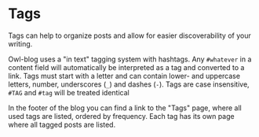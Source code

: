 # Tags

Tags can help to organize posts and allow for easier discoverability of your writing.

Owl-blog uses a "in text" tagging system with hashtags.
Any `#whatever` in a content field will automatically be interpreted as a tag and converted to a link.
Tags must start with a letter and can contain lower- and uppercase letters, number, underscores (`_`) and dashes (`-`).
Tags are case insensitive, `#TAG` and `#tag` will be treated identical

In the footer of the blog you can find a link to the "Tags" page, where all used tags are listed, ordered by frequency.
Each tag has its own page where all tagged posts are listed. 